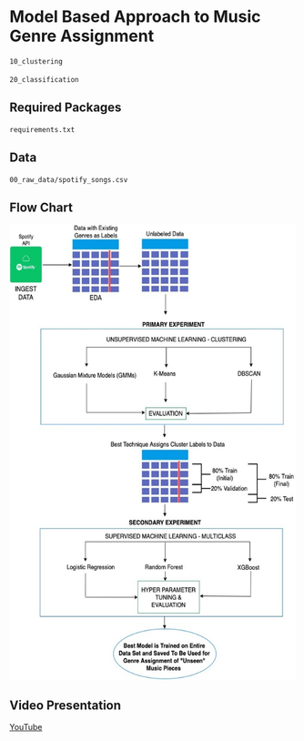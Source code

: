 # Model Based Approach to Music Genre Assignment

```
10_clustering

20_classification
```

## Required Packages

```
requirements.txt
```
## Data

```
00_raw_data/spotify_songs.csv
```
## Flow Chart

<img src="40_assets/flow-chart.jpg" width=600 height=800>

## Video Presentation

[YouTube](https://www.youtube.com/watch?v=6-7XFk4KC9M)
